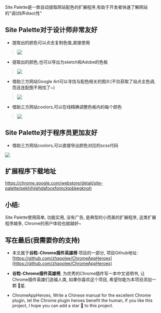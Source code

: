 Site Palette是一款自动提取网站配色的扩展程序,有助于开发者快速了解网站的"调(四声diao)性"

## Site Palette对于设计师非常友好

- 提取出的颜色可以点击复制色值,直接使用
> ![](https://user-images.githubusercontent.com/15868458/61169390-2f101400-a58f-11e9-8769-4d62b7b64f37.gif)


- 提取出的颜色,也可以导出为sketch和Adobe的色板

> ![](https://user-images.githubusercontent.com/15868458/61169421-9928b900-a58f-11e9-842e-50bec709ed67.gif)



- 借助三方网站Google Art可以寻找与配色相关的图片(不仅获取了站点主色调, 而且连配图不用找了~)

> ![](https://user-images.githubusercontent.com/15868458/61169435-f290e800-a58f-11e9-83bb-5d8789f12489.gif)

- 借助三方网站coolors,可以在线精确调整色板内的每个颜色



> ![](https://user-images.githubusercontent.com/15868458/61169470-98445700-a590-11e9-8352-69f59698a929.gif)



## Site Palette对于程序员更加友好

- 借助三方网站coolors,可以直接导出颜色对应的scss代码

![](https://user-images.githubusercontent.com/15868458/61169519-523bc300-a591-11e9-94cb-57c685eba86a.gif)


## 扩展程序下载地址

https://chrome.google.com/webstore/detail/site-palette/pekhihjiehdafocefoimckjpbkegknoh

## 小结:

Site Palette使用简单, 功能实用, 没有广告, 是典型的小而美的扩展程序, 这类扩展程序越多, Chrome的用户体验也就越好~


## 写在最后(我需要你的支持)

- 本文属于**谷粒-Chrome插件英雄榜** 项目的一部分, 项目Github地址: [https://github.com/zhaoolee/ChromeAppHeroes](https://github.com/zhaoolee/ChromeAppHeroes)

- **谷粒-Chrome插件英雄榜**, 为优秀的Chrome插件写一本中文说明书, 让Chrome插件英雄们造福人类, 如果你喜欢这个项目, 希望你能为本项目添加一颗 🌟星.

- ChromeAppHeroes, Write a Chinese manual for the excellent Chrome plugin, let the Chrome plugin heroes benefit the human, If you like this project, I hope you can add a star 🌟 to this project.



